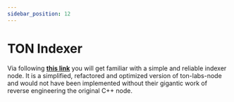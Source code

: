 ```yaml
---
sidebar_position: 12
---
```


# TON Indexer

Via following [**this link**](https://github.com/broxus/ton-indexer) you will get familiar with a simple and reliable indexer node. It is a simplified, refactored and optimized version of ton-labs-node and would not have been implemented without their gigantic work of reverse engineering the original С++ node.
